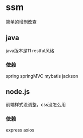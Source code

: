 # ssm
简单的增删改查
## java
java版本是11
restful风格
### 依赖
spring
springMVC
mybatis
jackson
## node.js
前端样式没调整，css没怎么用
### 依赖
express
axios

